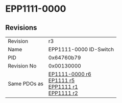 # EPP1111-0000

## Revisions
<table>
<tr>
<td>Revision</td>
<td>r3</td>
</tr>
<tr>
<td>Name</td>
<td>EPP1111-0000 ID-Switch</td>
</tr>
<tr>
<td>PID</td>
<td>0x64760b79</td>
</tr>
<tr>
<td>Revision No</td>
<td>0x00130000</td>
</tr>
<tr>
<td>Same PDOs as</td>
<td><a href="EP1111-0000.md">EP1111-0000 r6</a><br/><a href="EP1111.md">EP1111 r5</a><br/><a href="EPP1111.md">EPP1111 r1</a><br/><a href="EPP1111.md">EPP1111 r2</a></td>
</tr>
</table>
